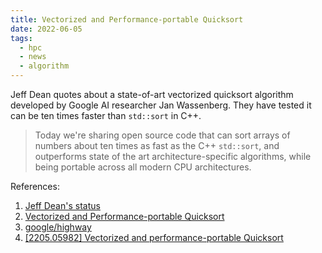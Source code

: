 ```yaml
---
title: Vectorized and Performance-portable Quicksort
date: 2022-06-05
tags:
  - hpc
  - news
  - algorithm
---
```


Jeff Dean quotes about a state-of-art vectorized quicksort algorithm developed
by Google AI researcher Jan Wassenberg. They have tested it can be ten times
faster than `std::sort` in C++.

> Today we're sharing open source code that can sort arrays of numbers about ten
> times as fast as the C++ `std::sort`, and outperforms state of the art
> architecture-specific algorithms, while being portable across all modern CPU
> architectures.

References:

1. [Jeff Dean's status](https://twitter.com/JeffDean/status/1533124158686580737)
2. [Vectorized and Performance-portable Quicksort](https://opensource.googleblog.com/2022/06/Vectorized%20and%20performance%20portable%20Quicksort.html)
3. [google/highway](https://github.com/google/highway)
4. [[2205.05982] Vectorized and performance-portable Quicksort](https://arxiv.org/abs/2205.05982)
